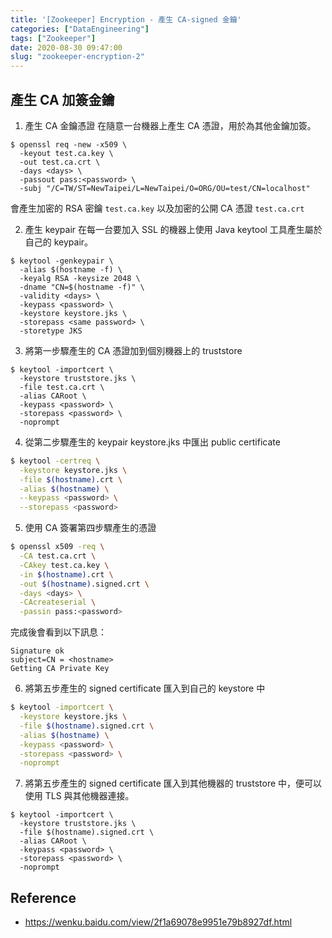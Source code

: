 ```yaml
---
title: '[Zookeeper] Encryption - 產生 CA-signed 金鑰'
categories: ["DataEngineering"]
tags: ["Zookeeper"]
date: 2020-08-30 09:47:00
slug: "zookeeper-encryption-2"
---
```


## 產生 CA 加簽金鑰
1. 產生 CA 金鑰憑證
在隨意一台機器上產生 CA 憑證，用於為其他金鑰加簽。
<!--more-->
```
$ openssl req -new -x509 \
  -keyout test.ca.key \
  -out test.ca.crt \
  -days <days> \
  -passout pass:<password> \
  -subj "/C=TW/ST=NewTaipei/L=NewTaipei/O=ORG/OU=test/CN=localhost"
```
會產生加密的 RSA 密鑰 `test.ca.key` 以及加密的公開 CA 憑證 `test.ca.crt`

2. 產生 keypair
在每一台要加入 SSL 的機器上使用 Java keytool 工具產生屬於自己的 keypair。
```
$ keytool -genkeypair \
  -alias $(hostname -f) \
  -keyalg RSA -keysize 2048 \
  -dname "CN=$(hostname -f)" \
  -validity <days> \
  -keypass <password> \
  -keystore keystore.jks \
  -storepass <same password> \
  -storetype JKS
```

3. 將第一步驟產生的 CA 憑證加到個別機器上的 truststore 
```
$ keytool -importcert \
  -keystore truststore.jks \
  -file test.ca.crt \
  -alias CARoot \
  -keypass <password> \
  -storepass <password> \
  -noprompt
```

4. 從第二步驟產生的 keypair keystore.jks 中匯出 public certificate
```bash
$ keytool -certreq \
  -keystore keystore.jks \
  -file $(hostname).crt \
  -alias $(hostname) \
  --keypass <password> \
  --storepass <password>
```

5. 使用 CA 簽署第四步驟產生的憑證
```bash
$ openssl x509 -req \
  -CA test.ca.crt \
  -CAkey test.ca.key \
  -in $(hostname).crt \
  -out $(hostname).signed.crt \
  -days <days> \
  -CAcreateserial \
  -passin pass:<password>
```
完成後會看到以下訊息：
```
Signature ok
subject=CN = <hostname>
Getting CA Private Key
```

6. 將第五步產生的 signed certificate 匯入到自己的 keystore 中
```bash
$ keytool -importcert \
  -keystore keystore.jks \
  -file $(hostname).signed.crt \
  -alias $(hostname) \
  -keypass <password> \
  -storepass <password> \
  -noprompt
```

7. 將第五步產生的 signed certificate 匯入到其他機器的 truststore 中，便可以使用 TLS 與其他機器連接。
```
$ keytool -importcert \
  -keystore truststore.jks \
  -file $(hostname).signed.crt \
  -alias CARoot \
  -keypass <password> \
  -storepass <password> \
  -noprompt
```


## Reference
- https://wenku.baidu.com/view/2f1a69078e9951e79b8927df.html